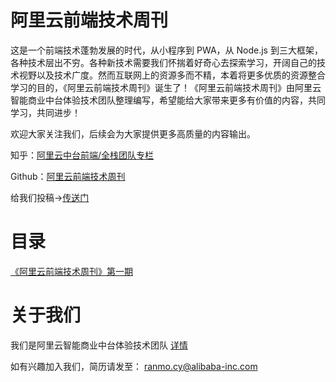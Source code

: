 # 阿里云前端技术周刊

这是一个前端技术蓬勃发展的时代，从小程序到 PWA，从 Node.js 到三大框架，各种技术层出不穷。各种新技术需要我们怀揣着好奇心去探索学习，开阔自己的技术视野以及技术广度。然而互联网上的资源多而不精，本着将更多优质的资源整合学习的目的，《阿里云前端技术周刊》诞生了！《阿里云前端技术周刊》由阿里云智能商业中台体验技术团队整理编写，希望能给大家带来更多有价值的内容，共同学习，共同进步！

欢迎大家关注我们，后续会为大家提供更多高质量的内容输出。

知乎：[阿里云中台前端/全栈团队专栏](https://zhuanlan.zhihu.com/aliyun)

Github：[阿里云前端技术周刊](https://github.com/aliyunfe/weekly)

给我们投稿->[传送门](https://github.com/aliyunfe/weekly/issues/new)

# 目录

[《阿里云前端技术周刊》第一期](./weekly/《阿里云前端技术周刊》第一期.md)

# 关于我们

我们是阿里云智能商业中台体验技术团队 [详情](https://github.com/aliyunfe/weekly/blob/master/about.md)

如有兴趣加入我们，简历请发至： ranmo.cy@alibaba-inc.com

